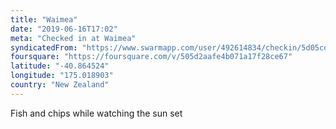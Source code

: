 ```yaml
---
title: "Waimea"
date: "2019-06-16T17:02"
meta: "Checked in at Waimea"
syndicatedFrom: "https://www.swarmapp.com/user/492614834/checkin/5d05cd5d60553200080983ce"
foursquare: "https://foursquare.com/v/505d2aafe4b071a17f28ce67"
latitude: "-40.864524"
longitude: "175.018903"
country: "New Zealand"
---
```

Fish and chips while watching the sun set
